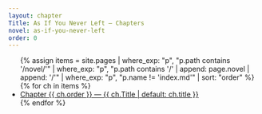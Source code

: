 ```yaml
---
layout: chapter
Title: As If You Never Left — Chapters
novel: as-if-you-never-left
order: 0
---
```


<ul>
{% assign items = site.pages
  | where_exp: "p", "p.path contains '/novel/'"
  | where_exp: "p", "p.path contains '/' | append: page.novel | append: '/'"
  | where_exp: "p", "p.name != 'index.md'"
  | sort: "order" %}
{% for ch in items %}
  <li><a href="{{ ch.url | relative_url }}">Chapter {{ ch.order }} — {{ ch.Title | default: ch.title }}</a></li>
{% endfor %}
</ul>
